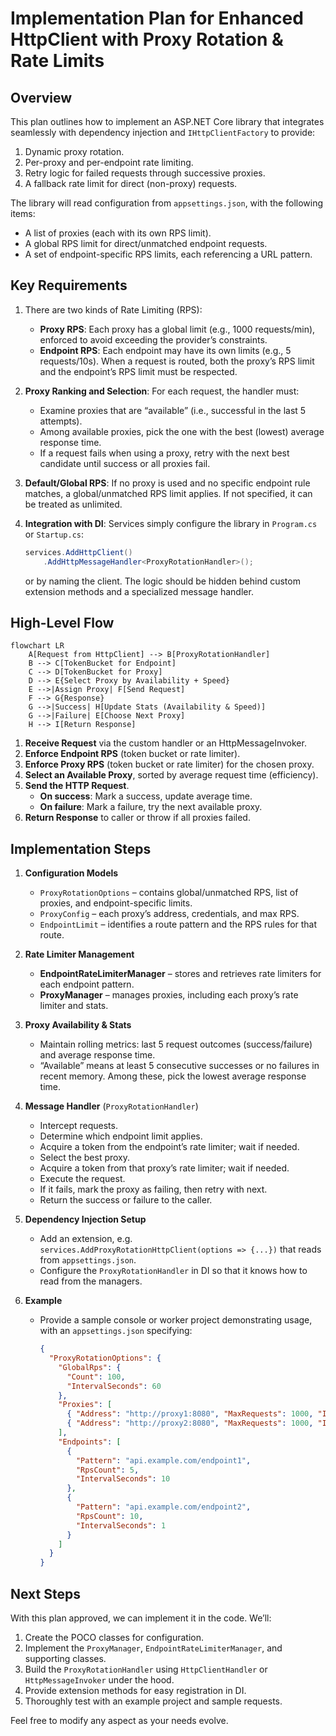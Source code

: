 # Implementation Plan for Enhanced HttpClient with Proxy Rotation & Rate Limits

## Overview

This plan outlines how to implement an ASP.NET Core library that integrates seamlessly with dependency injection and `IHttpClientFactory` to provide:
1. Dynamic proxy rotation.
2. Per-proxy and per-endpoint rate limiting.
3. Retry logic for failed requests through successive proxies.
4. A fallback rate limit for direct (non-proxy) requests.

The library will read configuration from `appsettings.json`, with the following items:
- A list of proxies (each with its own RPS limit).
- A global RPS limit for direct/unmatched endpoint requests.
- A set of endpoint-specific RPS limits, each referencing a URL pattern.

## Key Requirements

1. There are two kinds of Rate Limiting (RPS):
   - **Proxy RPS**: Each proxy has a global limit (e.g., 1000 requests/min), enforced to avoid exceeding the provider’s constraints.
   - **Endpoint RPS**: Each endpoint may have its own limits (e.g., 5 requests/10s). When a request is routed, both the proxy’s RPS limit and the endpoint’s RPS limit must be respected.

2. **Proxy Ranking and Selection**: For each request, the handler must:
   - Examine proxies that are “available” (i.e., successful in the last 5 attempts).
   - Among available proxies, pick the one with the best (lowest) average response time.
   - If a request fails when using a proxy, retry with the next best candidate until success or all proxies fail.

3. **Default/Global RPS**: If no proxy is used and no specific endpoint rule matches, a global/unmatched RPS limit applies. If not specified, it can be treated as unlimited.

4. **Integration with DI**: Services simply configure the library in `Program.cs` or `Startup.cs`:
   ```csharp
   services.AddHttpClient()
       .AddHttpMessageHandler<ProxyRotationHandler>();
   ```
   or by naming the client. The logic should be hidden behind custom extension methods and a specialized message handler.

## High-Level Flow

```mermaid
flowchart LR
    A[Request from HttpClient] --> B[ProxyRotationHandler]
    B --> C[TokenBucket for Endpoint]
    C --> D[TokenBucket for Proxy]
    D --> E{Select Proxy by Availability + Speed}
    E -->|Assign Proxy| F[Send Request]
    F --> G{Response}
    G -->|Success| H[Update Stats (Availability & Speed)]
    G -->|Failure| E[Choose Next Proxy]
    H --> I[Return Response]
```

1. **Receive Request** via the custom handler or an HttpMessageInvoker.
2. **Enforce Endpoint RPS** (token bucket or rate limiter).
3. **Enforce Proxy RPS** (token bucket or rate limiter) for the chosen proxy.
4. **Select an Available Proxy**, sorted by average request time (efficiency).
5. **Send the HTTP Request**.  
   - **On success**: Mark a success, update average time.  
   - **On failure**: Mark a failure, try the next available proxy.
6. **Return Response** to caller or throw if all proxies failed.

## Implementation Steps

1. **Configuration Models**  
   - `ProxyRotationOptions` – contains global/unmatched RPS, list of proxies, and endpoint-specific limits.  
   - `ProxyConfig` – each proxy’s address, credentials, and max RPS.  
   - `EndpointLimit` – identifies a route pattern and the RPS rules for that route.

2. **Rate Limiter Management**  
   - **EndpointRateLimiterManager** – stores and retrieves rate limiters for each endpoint pattern.  
   - **ProxyManager** – manages proxies, including each proxy’s rate limiter and stats.

3. **Proxy Availability & Stats**  
   - Maintain rolling metrics: last 5 request outcomes (success/failure) and average response time.  
   - “Available” means at least 5 consecutive successes or no failures in recent memory. Among these, pick the lowest average response time.

4. **Message Handler** (`ProxyRotationHandler`)  
   - Intercept requests.  
   - Determine which endpoint limit applies.  
   - Acquire a token from the endpoint’s rate limiter; wait if needed.  
   - Select the best proxy.  
   - Acquire a token from that proxy’s rate limiter; wait if needed.  
   - Execute the request.  
   - If it fails, mark the proxy as failing, then retry with next.  
   - Return the success or failure to the caller.

5. **Dependency Injection Setup**  
   - Add an extension, e.g. `services.AddProxyRotationHttpClient(options => {...})` that reads from `appsettings.json`.  
   - Configure the `ProxyRotationHandler` in DI so that it knows how to read from the managers.

6. **Example**  
   - Provide a sample console or worker project demonstrating usage, with an `appsettings.json` specifying:  
     ```json
     {
       "ProxyRotationOptions": {
         "GlobalRps": {
           "Count": 100,
           "IntervalSeconds": 60
         },
         "Proxies": [
           { "Address": "http://proxy1:8080", "MaxRequests": 1000, "IntervalSeconds": 60 },
           { "Address": "http://proxy2:8080", "MaxRequests": 1000, "IntervalSeconds": 60 }
         ],
         "Endpoints": [
           {
             "Pattern": "api.example.com/endpoint1",
             "RpsCount": 5,
             "IntervalSeconds": 10
           },
           {
             "Pattern": "api.example.com/endpoint2",
             "RpsCount": 10,
             "IntervalSeconds": 1
           }
         ]
       }
     }
     ```

## Next Steps

With this plan approved, we can implement it in the code. We’ll:

1. Create the POCO classes for configuration.  
2. Implement the `ProxyManager`, `EndpointRateLimiterManager`, and supporting classes.  
3. Build the `ProxyRotationHandler` using `HttpClientHandler` or `HttpMessageInvoker` under the hood.  
4. Provide extension methods for easy registration in DI.  
5. Thoroughly test with an example project and sample requests.

Feel free to modify any aspect as your needs evolve.